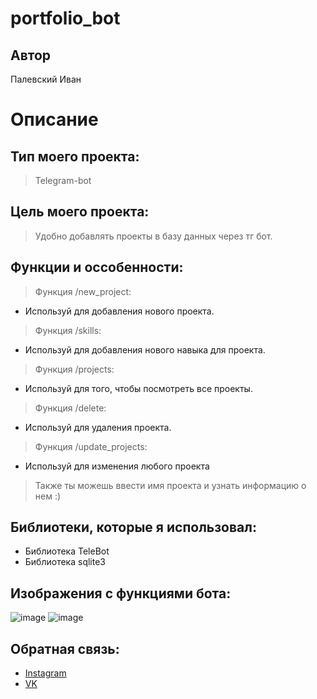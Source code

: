 # portfolio_bot

## Автор
Палевский Иван


# Описание

## Тип моего проекта:
> Telegram-bot


## Цель моего проекта:
> Удобно добавлять проекты в базу данных через тг бот. 


## Функции и оссобенности:

> Функция /new_project:
- Используй для добавления нового проекта.

> Функция /skills:
- Используй для добавления нового навыка для проекта.

> Функция /projects:
- Используй для того, чтобы посмотреть все проекты.

> Функция /delete:
- Используй для удаления проекта.

> Функция /update_projects:
- Используй для изменения любого проекта

> Также ты можешь ввести имя проекта и узнать информацию о нем :)

## Библиотеки, которые я использовал:
- Библиотека TeleBot
- Библиотека sqlite3

## Изображения с функциями бота:
![image](https://github.com/IvanPalevsky/portfolio_bot/assets/132829974/068222f8-3013-4ef8-98b1-897abff4f0d3)
![image](https://github.com/IvanPalevsky/portfolio_bot/assets/132829974/e5ecd80d-7d7e-4784-92cb-937751f3bcf3)

## Обратная связь:
- [Instagram](https://www.instagram.com/chll_killer/)
- [VK](https://vk.com/id543558031)
